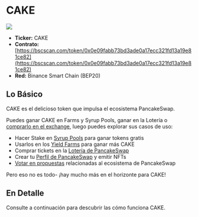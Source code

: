 # CAKE

![](https://gblobscdn.gitbook.com/assets%2F-MHREX7DHcljbY5IkjgJ%2F-MbKS2mFRDg91ZWCu1Fz%2F-MbKYvFVIDU2SJJwLSQF%2Fdocs%20masthead%20\(17\).png?alt=media\&token=2965a5eb-916d-48ff-8102-1c1d1b3fa0b6)

* **Ticker:** CAKE
* **Contrato:** [https://bscscan.com/token/0x0e09fabb73bd3ade0a17ecc321fd13a19e81ce82](https://bscscan.com/token/0x0e09fabb73bd3ade0a17ecc321fd13a19e81ce82)
* **Red:** Binance Smart Chain (BEP20)

## Lo Básico <a href="#the-basics" id="the-basics"></a>

CAKE es el delicioso token que impulsa el ecosistema PancakeSwap.

Puedes ganar CAKE en Farms y Syrup Pools, ganar en la Lotería o [comprarlo en el exchange](https://pancakeswap.finance/swap), luego puedes explorar sus casos de uso:

* Hacer Stake en [Syrup Pools](../../productos/syrup-pools/) para ganar tokens gratis
* Usarlos en los [Yield Farms](broken-reference) para ganar más CAKE
* Comprar tickets en la [Lotería de PancakeSwap](../../productos/lottery/)​
* Crear tu [Perfil de PancakeSwap](../../productos/perfil-nft-en-pancakeswap/) y emitir NFTs
* ​[Votar en propuestas](https://docs.pancakeswap.finance/products/voting) relacionadas al ecosistema de PancakeSwap

Pero eso no es todo- ¡hay mucho más en el horizonte para CAKE!

## En Detalle <a href="#in-detail" id="in-detail"></a>

Consulte a continuación para descubrir las cómo funciona CAKE.
